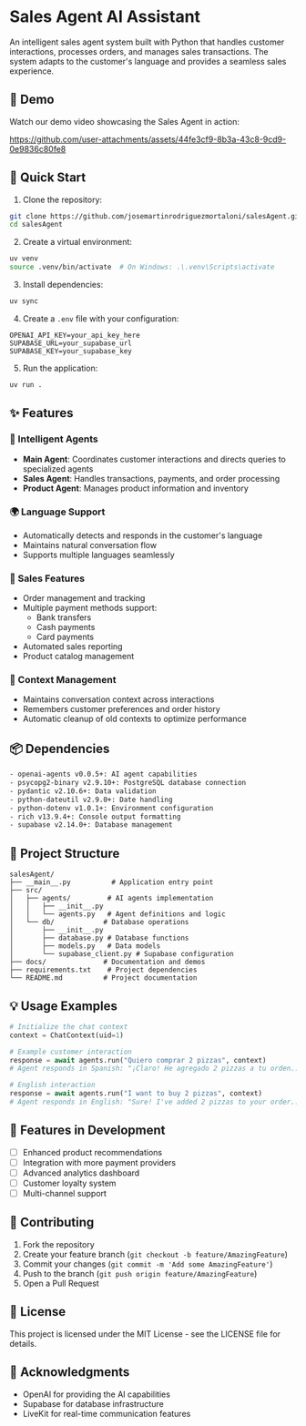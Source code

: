# Sales Agent AI Assistant

An intelligent sales agent system built with Python that handles customer interactions, processes orders, and manages sales transactions. The system adapts to the customer's language and provides a seamless sales experience.

## 🎥 Demo

Watch our demo video showcasing the Sales Agent in action:


https://github.com/user-attachments/assets/44fe3cf9-8b3a-43c8-9cd9-0e9836c80fe8



## 🚀 Quick Start

1. Clone the repository:

```bash
git clone https://github.com/josemartinrodriguezmortaloni/salesAgent.git
cd salesAgent
```

2. Create a virtual environment:

```bash
uv venv
source .venv/bin/activate  # On Windows: .\.venv\Scripts\activate

```

3. Install dependencies:

```bash
uv sync
```

4. Create a `.env` file with your configuration:

```env
OPENAI_API_KEY=your_api_key_here
SUPABASE_URL=your_supabase_url
SUPABASE_KEY=your_supabase_key
```

5. Run the application:

```bash
uv run .
```

## ✨ Features

### 🤖 Intelligent Agents

- **Main Agent**: Coordinates customer interactions and directs queries to specialized agents
- **Sales Agent**: Handles transactions, payments, and order processing
- **Product Agent**: Manages product information and inventory

### 🌍 Language Support

- Automatically detects and responds in the customer's language
- Maintains natural conversation flow
- Supports multiple languages seamlessly

### 💼 Sales Features

- Order management and tracking
- Multiple payment methods support:
  - Bank transfers
  - Cash payments
  - Card payments
- Automated sales reporting
- Product catalog management

### 🔄 Context Management

- Maintains conversation context across interactions
- Remembers customer preferences and order history
- Automatic cleanup of old contexts to optimize performance

## 📦 Dependencies

```txt
- openai-agents v0.0.5+: AI agent capabilities
- psycopg2-binary v2.9.10+: PostgreSQL database connection
- pydantic v2.10.6+: Data validation
- python-dateutil v2.9.0+: Date handling
- python-dotenv v1.0.1+: Environment configuration
- rich v13.9.4+: Console output formatting
- supabase v2.14.0+: Database management
```

## 📁 Project Structure

```
salesAgent/
├── __main__.py          # Application entry point
├── src/
│   ├── agents/         # AI agents implementation
│   │   ├── __init__.py
│   │   └── agents.py   # Agent definitions and logic
│   └── db/            # Database operations
│       ├── __init__.py
│       ├── database.py # Database functions
│       ├── models.py   # Data models
│       └── supabase_client.py # Supabase configuration
├── docs/              # Documentation and demos
├── requirements.txt    # Project dependencies
└── README.md          # Project documentation
```

## 💡 Usage Examples

```python
# Initialize the chat context
context = ChatContext(uid=1)

# Example customer interaction
response = await agents.run("Quiero comprar 2 pizzas", context)
# Agent responds in Spanish: "¡Claro! He agregado 2 pizzas a tu orden..."

# English interaction
response = await agents.run("I want to buy 2 pizzas", context)
# Agent responds in English: "Sure! I've added 2 pizzas to your order..."
```

## 🚧 Features in Development

- [ ] Enhanced product recommendations
- [ ] Integration with more payment providers
- [ ] Advanced analytics dashboard
- [ ] Customer loyalty system
- [ ] Multi-channel support

## 🤝 Contributing

1. Fork the repository
2. Create your feature branch (`git checkout -b feature/AmazingFeature`)
3. Commit your changes (`git commit -m 'Add some AmazingFeature'`)
4. Push to the branch (`git push origin feature/AmazingFeature`)
5. Open a Pull Request

## 📄 License

This project is licensed under the MIT License - see the LICENSE file for details.

## 🙏 Acknowledgments

- OpenAI for providing the AI capabilities
- Supabase for database infrastructure
- LiveKit for real-time communication features
